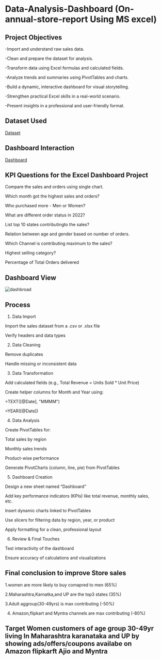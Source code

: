 # Data-Analysis-Dashboard (On-annual-store-report Using MS excel)
## Project Objectives
-Import and understand raw sales data.

-Clean and prepare the dataset for analysis.

-Transform data using Excel formulas and calculated fields.

-Analyze trends and summaries using PivotTables and charts.

-Build a dynamic, interactive dashboard for visual storytelling.

-Strengthen practical Excel skills in a real-world scenario.

-Present insights in a professional and user-friendly format.
## Dataset Used 
 <a href="https://github.com/darshant15/Data-Analysis-Dashboard-On-annual-store-report-/blob/main/Store%20Data%20Analysis%20(1).xlsx">Dataset</a>
## Dashboard Interaction 
<a href="https://github.com/darshant15/Data-Analysis-Dashboard-On-annual-store-report-/blob/main/dashbroad.png">Dashboard</a>

## KPI Questions for the Excel Dashboard Project

Compare the sales and orders using single chart.

Which month got the highest sales and orders?

Who purchased more - Men or Women?

What are different order status in 2022?

List top 10 states contributingto the sales?

Relation between age and gender based on number of orders.

Which Channel is contributing maximum to the sales?

Highest selling category?

Percentage of Total Orders delivered
## Dashboard View
![dashbroad](https://github.com/user-attachments/assets/b424ad4c-71dd-4c92-92e1-f028f9c2cb15)

## Process
 1. Data Import

Import the sales dataset from a .csv or .xlsx file

Verify headers and data types

2. Data Cleaning

Remove duplicates

Handle missing or inconsistent data

3. Data Transformation

Add calculated fields (e.g., Total Revenue = Units Sold * Unit Price)

Create helper columns for Month and Year using:

=TEXT([@Date], "MMMM")

=YEAR([@Date])

4. Data Analysis

Create PivotTables for:

Total sales by region

Monthly sales trends

Product-wise performance

Generate PivotCharts (column, line, pie) from PivotTables

5. Dashboard Creation

Design a new sheet named “Dashboard”

Add key performance indicators (KPIs) like total revenue, monthly sales, etc.

Insert dynamic charts linked to PivotTables

Use slicers for filtering data by region, year, or product

Apply formatting for a clean, professional layout

6. Review & Final Touches

Test interactivity of the dashboard

Ensure accuracy of calculations and visualizations 

## Final conclusion to improve Store sales 

1.women are more likely to buy comapred to men (65%) 

2.Maharashtra,Karnatka,and UP are the top3 states (35%)

3.Adult aggroup(30-49yrs) is max contributing (-50%)

4. Amazon,flipkart and Myntra channels are max contributing (-80%)

## Target Women customers of age group 30-49yr living In Maharashtra karanataka and UP by showing ads/offers/coupons availabe on Amazon flipkarft Ajio and Myntra
